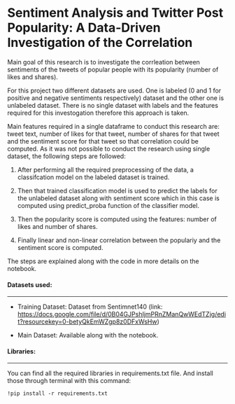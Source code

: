 # Sentiment Analysis and Twitter Post Popularity: A Data-Driven Investigation of the Correlation

Main goal of this research is to investigate the corrleation between sentiments of the tweets of popular people with its popularity (number of likes and shares).

For this project two different datasets are used. One is labeled (0 and 1 for positive and negative sentiments respectively) dataset and the other one is unlabeled dataset. There is no single dataset with labels and the features required for this investogation therefore this approach is taken.

Main features required in a single dataframe to conduct this research are: tweet text, number of likes for that tweet, number of shares for that tweet and the sentiment score for that tweet so that correlation could be computed. As it was not possible to conduct the research using single dataset, the following steps are followed:

1. After performing all the required preprocessing of the data, a classifcation model on the labeled dataset is trained.

2. Then that trained classification model is used to predict the labels for the unlabeled dataset along with sentiment score which in this case is computed using predict_proba function of the classifier model.

3. Then the popularity score is computed using the features: number of likes and number of shares.

4. Finally linear and non-linear correlation between the populariy and the sentiment score is computed.

The steps are explained along with the code in more details on the notebook.

#### Datasets used: 
___
* Training Dataset: Dataset from Sentimnet140 (link: https://docs.google.com/file/d/0B04GJPshIjmPRnZManQwWEdTZjg/edit?resourcekey=0-betyQkEmWZgp8z0DFxWsHw)

* Main Dataset: Available along with the notebook. 

#### Libraries: 
___
You can find all the required libraries in requirements.txt file. And install those through terminal with this command:</br>
```
!pip install -r requirements.txt
```
